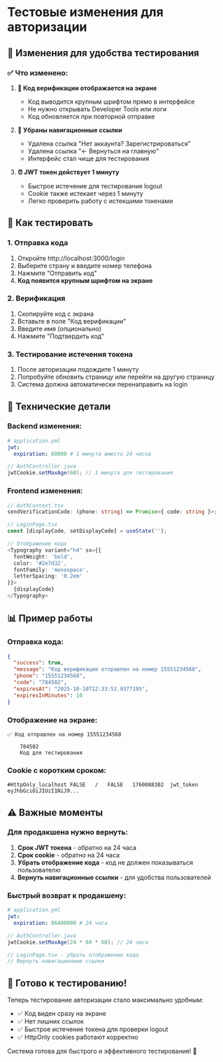 # Тестовые изменения для авторизации

## 🧪 Изменения для удобства тестирования

### ✅ Что изменено:

1. **📱 Код верификации отображается на экране**
   - Код выводится крупным шрифтом прямо в интерфейсе
   - Не нужно открывать Developer Tools или логи
   - Код обновляется при повторной отправке

2. **🔗 Убраны навигационные ссылки**
   - Удалена ссылка "Нет аккаунта? Зарегистрироваться"
   - Удалена ссылка "← Вернуться на главную"
   - Интерфейс стал чище для тестирования

3. **⏰ JWT токен действует 1 минуту**
   - Быстрое истечение для тестирования logout
   - Cookie также истекает через 1 минуту
   - Легко проверить работу с истекшими токенами

## 🎯 Как тестировать

### 1. Отправка кода
1. Откройте http://localhost:3000/login
2. Выберите страну и введите номер телефона
3. Нажмите "Отправить код"
4. **Код появится крупным шрифтом на экране**

### 2. Верификация
1. Скопируйте код с экрана
2. Вставьте в поле "Код верификации"
3. Введите имя (опционально)
4. Нажмите "Подтвердить код"

### 3. Тестирование истечения токена
1. После авторизации подождите 1 минуту
2. Попробуйте обновить страницу или перейти на другую страницу
3. Система должна автоматически перенаправить на login

## 🔧 Технические детали

### Backend изменения:
```yaml
# application.yml
jwt:
  expiration: 60000 # 1 минута вместо 24 часов
```

```java
// AuthController.java
jwtCookie.setMaxAge(60); // 1 минута для тестирования
```

### Frontend изменения:
```typescript
// AuthContext.tsx
sendVerificationCode: (phone: string) => Promise<{ code: string }>;

// LoginPage.tsx
const [displayCode, setDisplayCode] = useState('');

// Отображение кода
<Typography variant="h4" sx={{ 
  fontWeight: 'bold', 
  color: '#2e7d32',
  fontFamily: 'monospace',
  letterSpacing: '0.2em'
}}>
  {displayCode}
</Typography>
```

## 📊 Пример работы

### Отправка кода:
```json
{
  "success": true,
  "message": "Код верификации отправлен на номер 15551234568",
  "phone": "15551234568",
  "code": "784502",
  "expiresAt": "2025-10-10T12:33:52.9377195",
  "expiresInMinutes": 10
}
```

### Отображение на экране:
```
✅ Код отправлен на номер 15551234568

    784502
    Код для тестирования
```

### Cookie с коротким сроком:
```
#HttpOnly_localhost	FALSE	/	FALSE	1760088302	jwt_token	eyJhbGciOiJIUzI1NiJ9...
```

## ⚠️ Важные моменты

### Для продакшена нужно вернуть:
1. **Срок JWT токена** - обратно на 24 часа
2. **Срок cookie** - обратно на 24 часа  
3. **Убрать отображение кода** - код не должен показываться пользователю
4. **Вернуть навигационные ссылки** - для удобства пользователей

### Быстрый возврат к продакшену:
```yaml
# application.yml
jwt:
  expiration: 86400000 # 24 часа
```

```java
// AuthController.java
jwtCookie.setMaxAge(24 * 60 * 60); // 24 часа
```

```typescript
// LoginPage.tsx - убрать отображение кода
// Вернуть навигационные ссылки
```

## 🎉 Готово к тестированию!

Теперь тестирование авторизации стало максимально удобным:
- ✅ Код виден сразу на экране
- ✅ Нет лишних ссылок
- ✅ Быстрое истечение токена для проверки logout
- ✅ HttpOnly cookies работают корректно

Система готова для быстрого и эффективного тестирования! 🚀
